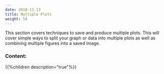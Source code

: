 ```yaml
---
date: 2018-11-13
title: Multiple Plots
weight: 54
---
```

This section covers techniques to save and produce multiple plots. This will cover simple ways to split your graph or data into multiple plots as well as combining multiple figures into a saved image. 

### Content:
{{%children description="true"%}}